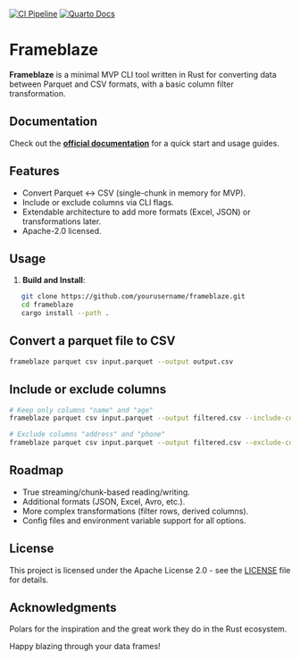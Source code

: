 [![CI Pipeline](https://github.com/joefrost01/frameblaze/actions/workflows/ci.yml/badge.svg)](https://github.com/joefrost01/frameblaze/actions/workflows/ci.yml)
[![Quarto Docs](https://img.shields.io/badge/docs-online-blue.svg)](https://joefrost01.github.io/frameblaze/)

# Frameblaze

**Frameblaze** is a minimal MVP CLI tool written in Rust for converting data between Parquet and CSV formats, with a basic column filter transformation.

## Documentation

Check out the **[official documentation](https://joefrost01.github.io/frameblaze/)** for a quick start and usage guides.

## Features
- Convert Parquet ↔ CSV (single-chunk in memory for MVP).
- Include or exclude columns via CLI flags.
- Extendable architecture to add more formats (Excel, JSON) or transformations later.
- Apache-2.0 licensed.

## Usage

1. **Build and Install**:

```bash
   git clone https://github.com/yourusername/frameblaze.git
   cd frameblaze
   cargo install --path .
```

## Convert a parquet file to CSV
```bash
frameblaze parquet csv input.parquet --output output.csv
```

## Include or exclude columns
```bash
# Keep only columns "name" and "age"
frameblaze parquet csv input.parquet --output filtered.csv --include-columns name,age

# Exclude columns "address" and "phone"
frameblaze parquet csv input.parquet --output filtered.csv --exclude-columns address,phone
```

## Roadmap
* True streaming/chunk-based reading/writing.
* Additional formats (JSON, Excel, Avro, etc.).
* More complex transformations (filter rows, derived columns).
* Config files and environment variable support for all options.

## License
This project is licensed under the Apache License 2.0 - see the [LICENSE](LICENSE) file for details.

## Acknowledgments
Polars for the inspiration and the great work they do in the Rust ecosystem.

Happy blazing through your data frames!
